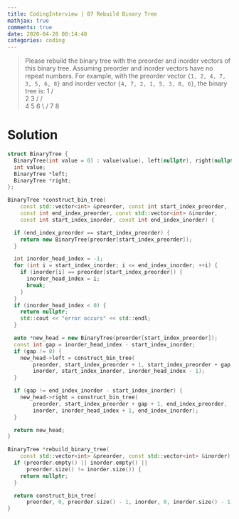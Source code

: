 ```yaml
---
title: CodingInterview | 07 Rebuild Binary Tree
mathjax: true
comments: true
date: 2020-04-28 00:14:48
categories: coding
---
```


> Please rebuild the binary tree with the preorder and inorder vectors of this binary tree. Assuming preorder and inorder vectors have no repeat numbers. For example, with the preorder vector `{1, 2, 4, 7, 3, 5, 6, 8}` and inorder vector `{4, 7, 2, 1, 5, 3, 8, 6}`, the binary tree is:
>       1
>      / \
>     2   3
>    /   / \
>   4   5   6
>    \     /
>     7   8

# Solution
```C++
struct BinaryTree {
  BinaryTree(int value = 0) : value(value), left(nullptr), right(nullptr) {}
  int value;
  BinaryTree *left;
  BinaryTree *right;
};

BinaryTree *construct_bin_tree(
    const std::vector<int> &preorder, const int start_index_preorder,
    const int end_index_preorder, const std::vector<int> &inorder,
    const int start_index_inorder, const int end_index_inorder) {

  if (end_index_preorder == start_index_preorder) {
    return new BinaryTree(preorder[start_index_preorder]);
  }

  int inorder_head_index = -1;
  for (int i = start_index_inorder; i <= end_index_inorder; ++i) {
    if (inorder[i] == preorder[start_index_preorder]) {
      inorder_head_index = i;
      break;
    }
  }
  if (inorder_head_index < 0) {
    return nullptr;
    std::cout << "error occurs" << std::endl;
  }

  auto *new_head = new BinaryTree(preorder[start_index_preorder]);
  const int gap = inorder_head_index - start_index_inorder;
  if (gap != 0) {
    new_head->left = construct_bin_tree(
        preorder, start_index_preorder + 1, start_index_preorder + gap,
        inorder, start_index_inorder, inorder_head_index - 1);
  }

  if (gap != end_index_inorder - start_index_inorder) {
    new_head->right = construct_bin_tree(
        preorder, start_index_preorder + gap + 1, end_index_preorder,
        inorder, inorder_head_index + 1, end_index_inorder);
  }

  return new_head;
}

BinaryTree *rebuild_binary_tree(
    const std::vector<int> &preorder, const std::vector<int> &inorder) {
  if (preorder.empty() || inorder.empty() ||
      preorder.size() != inorder.size()) {
    return nullptr;
  }

  return construct_bin_tree(
      preorder, 0, preorder.size() - 1, inorder, 0, inorder.size() - 1);
}
```
